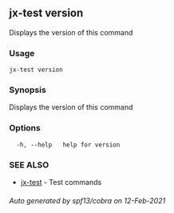 ## jx-test version

Displays the version of this command

### Usage

```
jx-test version
```

### Synopsis

Displays the version of this command

### Options

```
  -h, --help   help for version
```

### SEE ALSO

* [jx-test](jx-test.md)	 - Test commands

###### Auto generated by spf13/cobra on 12-Feb-2021

